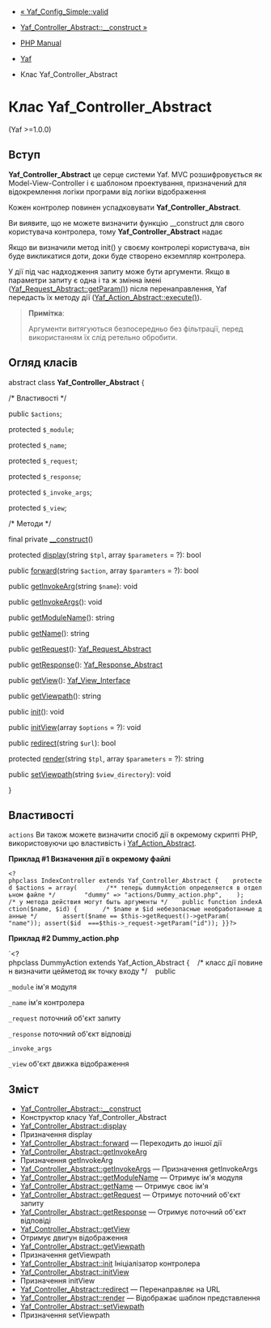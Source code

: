 - [« Yaf_Config_Simple::valid](yaf-config-simple.valid.md)
- [Yaf_Controller_Abstract::\_\_construct »](yaf-controller-abstract.construct.md)

- [PHP Manual](index.md)
- [Yaf](book.yaf.md)
- Клас Yaf_Controller_Abstract

# Клас Yaf_Controller_Abstract

(Yaf \>=1.0.0)

## Вступ

**Yaf_Controller_Abstract** це серце системи Yaf. MVC розшифровується
як Model-View-Controller і є шаблоном проектування,
призначений для відокремлення логіки програми від логіки відображення

Кожен контролер повинен успадковувати
**Yaf_Controller_Abstract**.

Ви виявите, що не можете визначити функцію \_\_construct для свого
користувача контролера, тому **Yaf_Controller_Abstract**
надає

Якщо ви визначили метод init() у своєму контролері користувача, він
буде викликатися доти, доки буде створено екземпляр контролера.

У дії під час надходження запиту може бути аргументи. Якщо в
параметри запиту є одна і та ж змінна імені
([Yaf_Request_Abstract::getParam()](yaf-request-abstract.getparam.md))
після перенаправлення, Yaf передасть їх методу дії
([Yaf_Action_Abstract::execute()](yaf-action-abstract.execute.md)).

> **Примітка**:
>
> Аргументи витягуються безпосередньо без фільтрації, перед використанням їх
> слід ретельно обробити.

## Огляд класів

abstract class **Yaf_Controller_Abstract** {

/\* Властивості \*/

public `$actions`;

protected `$_module`;

protected `$_name`;

protected `$_request`;

protected `$_response`;

protected `$_invoke_args`;

protected `$_view`;

/\* Методи \*/

final private [\_\_construct](yaf-controller-abstract.construct.md)()

protected [display](yaf-controller-abstract.display.md)(string `$tpl`,
array `$parameters` = ?): bool

public [forward](yaf-controller-abstract.forward.md)(string `$action`,
array `$paramters` = ?): bool

public [getInvokeArg](yaf-controller-abstract.getinvokearg.md)(string
`$name`): void

public [getInvokeArgs](yaf-controller-abstract.getinvokeargs.md)():
void

public [getModuleName](yaf-controller-abstract.getmodulename.md)():
string

public [getName](yaf-controller-abstract.getname.md)(): string

public [getRequest](yaf-controller-abstract.getrequest.md)():
[Yaf_Request_Abstract](class.yaf-request-abstract.md)

public [getResponse](yaf-controller-abstract.getresponse.md)():
[Yaf_Response_Abstract](class.yaf-response-abstract.md)

public [getView](yaf-controller-abstract.getview.md)():
[Yaf_View_Interface](class.yaf-view-interface.md)

public [getViewpath](yaf-controller-abstract.getviewpath.md)(): string

public [init](yaf-controller-abstract.init.md)(): void

public [initView](yaf-controller-abstract.initview.md)(array
`$options` = ?): void

public [redirect](yaf-controller-abstract.redirect.md)(string `$url`):
bool

protected [render](yaf-controller-abstract.render.md)(string `$tpl`,
array `$parameters` = ?): string

public [setViewpath](yaf-controller-abstract.setviewpath.md)(string
`$view_directory`): void

}

## Властивості

`actions`
Ви також можете визначити спосіб дії в окремому скрипті PHP,
використовуючи цю властивість і
[Yaf_Action_Abstract](class.yaf-action-abstract.md).

**Приклад #1 Визначення дії в окремому файлі**

` <?phpclass IndexController extends Yaf_Controller_Abstract {    protected $actions = array(        /** теперь dummyAction определяется в отдельном файле */        "dummy" => "actions/Dummy_action.php",    ); /* у метода действия могут быть аргументы */    public function indexAction($name, $id) {       /* $name и $id небезопасные необработанные данные */       assert($name == $this->getRequest()->getParam( "name")); assert($id  ===$this->_request->getParam("id")); }}?> `

**Приклад #2 Dummy_action.php**

`<?phpclass DummyAction extends Yaf_Action_Abstract {    /* класс дії повинен визначити цейметод як точку входу */    public       

`_module`
ім'я модуля

`_name`
ім'я контролера

`_request`
поточний об'єкт запиту

`_response`
поточний об'єкт відповіді

`_invoke_args`

`_view`
об'єкт движка відображення

## Зміст

- [Yaf_Controller_Abstract::\_\_construct](yaf-controller-abstract.construct.md)
- Конструктор класу Yaf_Controller_Abstract
- [Yaf_Controller_Abstract::display](yaf-controller-abstract.display.md)
- Призначення display
- [Yaf_Controller_Abstract::forward](yaf-controller-abstract.forward.md)
— Переходить до іншої дії
- [Yaf_Controller_Abstract::getInvokeArg](yaf-controller-abstract.getinvokearg.md)
- Призначення getInvokeArg
- [Yaf_Controller_Abstract::getInvokeArgs](yaf-controller-abstract.getinvokeargs.md)
— Призначення getInvokeArgs
- [Yaf_Controller_Abstract::getModuleName](yaf-controller-abstract.getmodulename.md)
— Отримує ім'я модуля
- [Yaf_Controller_Abstract::getName](yaf-controller-abstract.getname.md)
— Отримує своє ім'я
- [Yaf_Controller_Abstract::getRequest](yaf-controller-abstract.getrequest.md)
— Отримує поточний об'єкт запиту
- [Yaf_Controller_Abstract::getResponse](yaf-controller-abstract.getresponse.md)
— Отримує поточний об'єкт відповіді
- [Yaf_Controller_Abstract::getView](yaf-controller-abstract.getview.md)
- Отримує двигун відображення
- [Yaf_Controller_Abstract::getViewpath](yaf-controller-abstract.getviewpath.md)
- Призначення getViewpath
- [Yaf_Controller_Abstract::init](yaf-controller-abstract.init.md)
Ініціалізатор контролера
- [Yaf_Controller_Abstract::initView](yaf-controller-abstract.initview.md)
- Призначення initView
- [Yaf_Controller_Abstract::redirect](yaf-controller-abstract.redirect.md)
— Перенаправляє на URL
- [Yaf_Controller_Abstract::render](yaf-controller-abstract.render.md)
— Відображає шаблон представлення
- [Yaf_Controller_Abstract::setViewpath](yaf-controller-abstract.setviewpath.md)
- Призначення setViewpath
